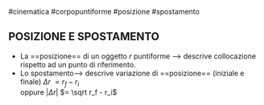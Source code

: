 #cinematica #corpopuntiforme #posizione #spostamento
## POSIZIONE E SPOSTAMENTO

- La ==posizione== di un oggetto _r_ puntiforme --> descrive collocazione rispetto ad un punto di riferimento.
- Lo spostamento--> descrive variazione di ==posizione== (iniziale e finale)
	$\Delta$$r$ $= r_f - r_i$   
	oppure 	$|\Delta$$r|$ $= \sqrt r_f - r_i$    

